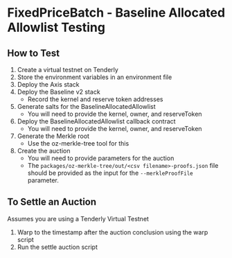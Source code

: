 # FixedPriceBatch - Baseline Allocated Allowlist Testing

## How to Test

1. Create a virtual testnet on Tenderly
2. Store the environment variables in an environment file
3. Deploy the Axis stack
4. Deploy the Baseline v2 stack
   - Record the kernel and reserve token addresses
5. Generate salts for the BaselineAllocatedAllowlist
   - You will need to provide the kernel, owner, and reserveToken
6. Deploy the BaselineAllocatedAllowlist callback contract
   - You will need to provide the kernel, owner, and reserveToken
7. Generate the Merkle root
   - Use the oz-merkle-tree tool for this
8. Create the auction
   - You will need to provide parameters for the auction
   - The `packages/oz-merkle-tree/out/<csv filename>-proofs.json` file should be provided as the input for the `--merkleProofFile` parameter.

## To Settle an Auction

Assumes you are using a Tenderly Virtual Testnet

1. Warp to the timestamp after the auction conclusion using the warp script
2. Run the settle auction script
